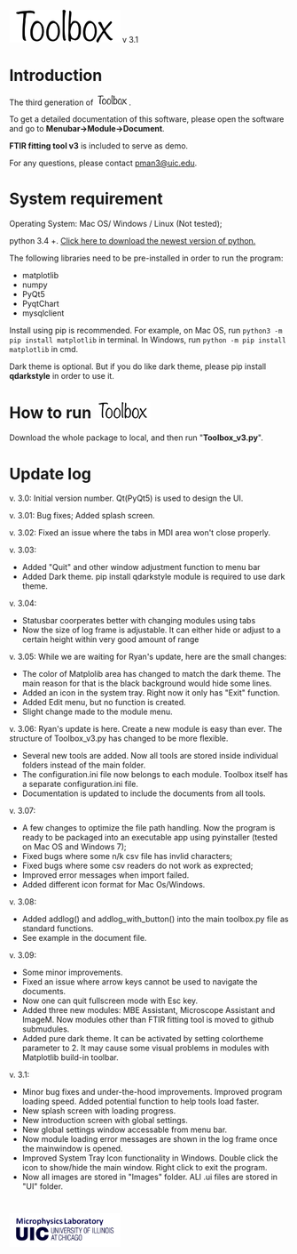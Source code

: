 <img src="https://github.com/manpeihong/Toolbox-v3/blob/master/Images/toolbox_b_in_text.png" width="200"> v 3.1

# Introduction
The third generation of <img src="https://github.com/manpeihong/Toolbox-v3/blob/master/Images/toolbox_b_in_text.png" width="60">.

To get a detailed documentation of this software, please open the software and go to **Menubar->Module->Document**.

**FTIR fitting tool v3** is included to serve as demo. 

For any questions, please contact pman3@uic.edu.

# System requirement

Operating System: Mac OS/ Windows / Linux (Not tested);

python 3.4 +. [Click here to download the newest version of python.](https://www.python.org/downloads/)

The following libraries need to be pre-installed in order to run the program:

- matplotlib
- numpy
- PyQt5
- PyqtChart
- mysqlclient

Install using pip is recommended. 
For example, on Mac OS, run `python3 -m pip install matplotlib` in terminal. In Windows, run `python -m pip install matplotlib` in cmd. 

Dark theme is optional. But if you do like dark theme, please pip install **qdarkstyle** in order to use it. 

# How to run <img src="https://github.com/manpeihong/Toolbox-v3/blob/master/Images/toolbox_b_in_text.png" width="100">

Download the whole package to local, and then run "**Toolbox_v3.py**".

# Update log

v. 3.0: Initial version number. Qt(PyQt5) is used to design the UI. 

v. 3.01: Bug fixes; Added splash screen.  

v. 3.02: Fixed an issue where the tabs in MDI area won't close properly. 

v. 3.03: 
- Added "Quit" and other window adjustment function to menu bar
- Added Dark theme. pip install qdarkstyle module is required to use dark theme. 

v. 3.04: 
- Statusbar coorperates better with changing modules using tabs
- Now the size of log frame is adjustable. It can either hide or adjust to a certain height within very good amount of range

v. 3.05: While we are waiting for Ryan's update, here are the small changes: 
- The color of Matplolib area has changed to match the dark theme. The main reason for that is the black background would hide some lines. 
- Added an icon in the system tray.  Right now it only has "Exit" function. 
- Added Edit menu,  but no function is created. 
- Slight change made to the module menu. 
             
v. 3.06: Ryan's update is here. Create a new module is easy than ever. The structure of Toolbox_v3.py has changed to be more flexible. 
- Several new tools are added. Now all tools are stored inside individual folders instead of the main folder. 
- The configuration.ini file now belongs to each module. Toolbox itself has a separate configuration.ini file. ﻿
- Documentation is updated to include the documents from all tools.

v. 3.07: 
- A few changes to optimize the file path handling. Now the program is ready to be packaged into an executable app using pyinstaller (tested on Mac OS and Windows 7);
- Fixed bugs where some n/k csv file has invlid characters; 
- Fixed bugs where some csv readers do not work as exprected; 
- Improved error messages when import failed. 
- Added different icon format for Mac Os/Windows.

v. 3.08: 
- Added addlog() and addlog_with_button() into the main toolbox.py file as standard functions.
- See example in the document file. 

v. 3.09: 
- Some minor improvements. 
- Fixed an issue where arrow keys cannot be used to navigate the documents. 
- Now one can quit fullscreen mode with Esc key. 
- Added three new modules: MBE Assistant, Microscope Assistant and ImageM. Now modules other than FTIR fitting tool is moved to github submudules. 
- Added pure dark theme. It can be activated by setting colortheme parameter to 2. It may cause some visual problems in modules with Matplotlib build-in toolbar.
             
v. 3.1: 
- Minor bug fixes and under-the-hood improvements. Improved program loading speed. Added potential function to help tools load faster. 
- New splash screen with loading progress. 
- New introduction screen with global settings.
- New global settings window accessable from menu bar. 
- Now module loading error messages are shown in the log frame once the mainwindow is opened. 
- Improved System Tray Icon functionality in Windows. Double click the icon to show/hide the main window. Right click to exit the program.
- Now all images are stored in "Images" folder. ALl .ui files are stored in "UI" folder. 

# <img src="https://github.com/manpeihong/Toolbox-v3/blob/master/Images/MPL_UIC_b.png" width="200">
